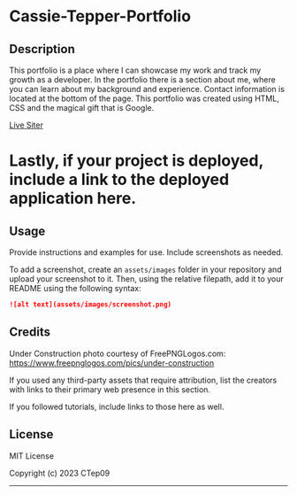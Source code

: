 # Cassie-Tepper-Portfolio

## Description 

This portfolio is a place where I can showcase my work and track my growth as a developer. In the portfolio there is a section about me, where you can learn about my background and experience. Contact information is located at the bottom of the page. This portfolio was created using HTML, CSS and the magical gift that is Google. 

[Live Siter](https://ctep09.github.io/Cassie-Tepper-Portfolio/)

# Lastly, if your project is deployed, include a link to the deployed application here.

## Usage 

Provide instructions and examples for use. Include screenshots as needed. 

To add a screenshot, create an `assets/images` folder in your repository and upload your screenshot to it. Then, using the relative filepath, add it to your README using the following syntax:

```md
![alt text](assets/images/screenshot.png)
```


## Credits
Under Construction photo courtesy of FreePNGLogos.com:
 https://www.freepnglogos.com/pics/under-construction 

If you used any third-party assets that require attribution, list the creators with links to their primary web presence in this section.

If you followed tutorials, include links to those here as well.


## License
MIT License

Copyright (c) 2023 CTep09

---

